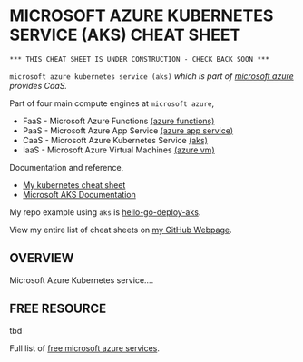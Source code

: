 # MICROSOFT AZURE KUBERNETES SERVICE (AKS) CHEAT SHEET

```
*** THIS CHEAT SHEET IS UNDER CONSTRUCTION - CHECK BACK SOON ***
```

`microsoft azure kubernetes service (aks)` _which is part of
[microsoft azure](https://github.com/JeffDeCola/my-cheat-sheets/tree/master/software/service-architectures/infrastructure-as-a-service/cloud-services/microsoft-azure-cheat-sheet)
provides CaaS._

Part of four main compute engines at `microsoft azure`,

* FaaS - Microsoft Azure Functions
  [(azure functions)](https://github.com/JeffDeCola/my-cheat-sheets/tree/master/software/service-architectures/function-as-a-service/microsoft-azure-functions-cheat-sheet)
* PaaS - Microsoft Azure App Service
  [(azure app service)](https://github.com/JeffDeCola/my-cheat-sheets/tree/master/software/service-architectures/platform-as-a-service/microsoft-azure-app-service-cheat-sheet)
* CaaS - Microsoft Azure Kubernetes Service
  [(aks)](https://github.com/JeffDeCola/my-cheat-sheets/tree/master/software/service-architectures/containers-as-a-service/microsoft-azure-kubernetes-service-cheat-sheet)
* IaaS - Microsoft Azure Virtual Machines
  [(azure vm)](https://github.com/JeffDeCola/my-cheat-sheets/tree/master/software/service-architectures/infrastructure-as-a-service/compute/microsoft-azure-virtual-machines-cheat-sheet)

Documentation and reference,

* [My kubernetes cheat sheet](https://github.com/JeffDeCola/my-cheat-sheets/tree/master/software/operations-tools/orchestration/cluster-managers-resource-management-scheduling/kubernetes-cheat-sheet)
* [Microsoft AKS Documentation](https://docs.microsoft.com/en-us/azure/aks/)

My repo example using `aks` is
[hello-go-deploy-aks](https://github.com/JeffDeCola/hello-go-deploy-aks).

View my entire list of cheat sheets on
[my GitHub Webpage](https://jeffdecola.github.io/my-cheat-sheets/).

## OVERVIEW

Microsoft Azure Kubernetes service....

## FREE RESOURCE

tbd

Full list of [free microsoft azure services](https://azure.microsoft.com/en-us/free/free-account-faq/).